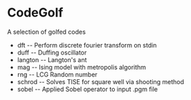 # CodeGolf
A selection of golfed codes

- dft -- Perform discrete fourier transform on stdin
- duff -- Duffing oscillator
- langton -- Langton's ant
- mag -- Ising model with metropolis algorithm
- rng -- LCG Random number
- schrod -- Solves TISE for square well via shooting method
- sobel -- Applied Sobel operator to input .pgm file
